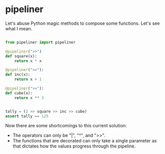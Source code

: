 # pipeliner


Let's abuse Python magic methods to compose some functions. Let's see what I mean.

```python

from pipeliner import pipeliner

@pipeliner(">>")
def square(x):
    return x * x

@pipeliner(">>"):
def inc(x):
    return x + 1

@pipeliner(">>"):
def cube(x):
    return x ** 3


tally = (2 >> square >> inc >> cube)
assert tally == 125
```

Now there are some shortcomings to this current solution:
- The operators can only be "|", "^", and ">>".
- The functions that are decorated can only take a single parameter as that dictates how the values progress through the pipeline.